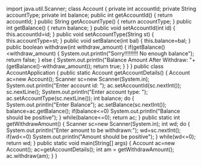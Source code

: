 import java.util.Scanner;
class Account
{
private int accountId;
private String accountType;
private int balance;
public int getAccountId()
{
return accountId;
}
public String getAccountType()
{
return accountType;
}
public int getBalance()
{
return balance;
}
public void setAccountId(int id)
{
this.accountId=id;
}
public void setAccountType(String st)
{
this.accountType=st;
}
public void setBalance(int bal)
{
this.balance=bal;
}
public boolean withdraw(int withdraw_amount)
{
if(getBalance()<withdraw_amount)
{
System.out.println("Sorry!!!!!!!!! No enough balance");
return false;
}
else
{
System.out.println("Balance Amount After Withdraw: "+(getBalance()-withdraw_amount));
return true;
}
}
}
public class AccountApplication
{
public static Account getAccountDetails()
{
Account ac=new Account();
Scanner sc=new Scanner(System.in);
System.out.println("Enter account id: ");
ac.setAccountId(sc.nextInt());
sc.nextLine();
System.out.println("Enter account type: ");
ac.setAccountType(sc.nextLine());
int balance;
do
{
System.out.println("Enter Balance");
ac.setBalance(sc.nextInt());
balance=ac.getBalance();
if(balance<=0)
System.out.println("Balance should be positive");
}
while(balance<=0);
return ac;
}
public static int getWithdrawAmount()
{
Scanner sc=new Scanner(System.in);
int wd;
do
{
System.out.println("Enter amount to be withdrawn:");
wd=sc.nextInt();
if(wd<=0)
System.out.println("Amount should be positive");
}
while(wd<=0);
return wd;
}
public static void main(String[] args)
{
Account ac=new Account();
ac=getAccountDetails();
int am = getWithdrawAmount();
ac.withdraw(am);
}
}
